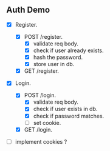 ## Auth Demo

* [x] Register.
    * [x] POST /register.
        * [x] validate req body.
        * [x] check if user already exists.
        * [x] hash the password.
        * [x] store user in db.
    * [x] GET /register.
* [x] Login.
    * [x] POST /login.
        * [x] validate req body.
        * [x] check if user exists in db.
        * [x] check if password matches.
        * [ ] set cookie.
    * [x] GET /login.
* [ ] implement cookies ?
    